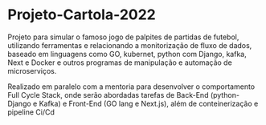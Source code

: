 # Projeto-Cartola-2022

Projeto para simular o famoso jogo de palpites de partidas de futebol, utilizando ferramentas e relacionando a monitorização de fluxo de dados, baseado em linguagens como GO, kubernet, python com Django, kafka, Next e Docker e outros programas de manipulação e automação de microserviços.

Realizado em paralelo com a mentoria para desenvolver o comportamento Full Cycle Stack, onde serão abordadas tarefas de Back-End (python-Django e Kafka) e Front-End (GO lang e Next.js), além de conteinerização e pipeline Ci/Cd